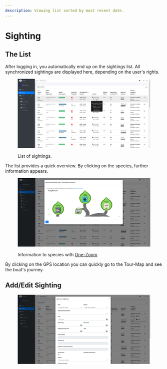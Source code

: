 ```yaml
---
description: Viewing list sorted by most recent date.
---
```


# Sighting

## The List

After logging in, you automatically end up on the sightings list. All synchronized sightings are displayed here, depending on the user's rights.

<figure><img src="../../.gitbook/assets/mwpa_screenshot_sighting1.png" alt=""><figcaption><p>List of sightings.</p></figcaption></figure>

The list provides a quick overview. By clicking on the species, further information appears.

<figure><img src="../../.gitbook/assets/mwpa_screenshot_sighting2.png" alt=""><figcaption><p>Information to species with <a href="https://www.onezoom.org/">One-Zoom</a>.</p></figcaption></figure>

By clicking on the GPS location you can quickly go to the Tour-Map and see the boat's journey.

## Add/Edit Sighting



<figure><img src="../../.gitbook/assets/mwpa_screenshot_sighting_edit.png" alt=""><figcaption></figcaption></figure>
